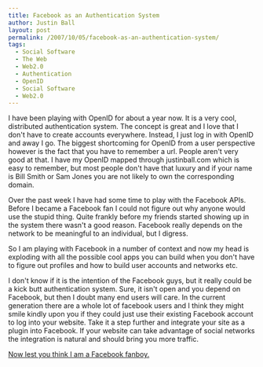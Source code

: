 ```yaml
---
title: Facebook as an Authentication System
author: Justin Ball
layout: post
permalink: /2007/10/05/facebook-as-an-authentication-system/
tags:
  - Social Software
  - The Web
  - Web2.0
  - Authentication
  - OpenID
  - Social Software
  - Web2.0
---
```


I have been playing with OpenID for about a year now. It is a very cool, distributed authentication system. The concept is great and I love that I don't have to create accounts everywhere. Instead, I just log in with OpenID and away I go. The biggest shortcoming for OpenID from a user perspective however is the fact that you have to remember a url. People aren't very good at that. I have my OpenID mapped through justinball.com which is easy to remember, but most people don't have that luxury and if your name is Bill Smith or Sam Jones you are not likely to own the corresponding domain.

Over the past week I have had some time to play with the Facebook APIs. Before I became a Facebook fan I could not figure out why anyone would use the stupid thing. Quite frankly before my friends started showing up in the system there wasn't a good reason. Facebook really depends on the network to be meaningful to an individual, but I digress.

So I am playing with Facebook in a number of context and now my head is exploding with all the possible cool apps you can build when you don't have to figure out profiles and how to build user accounts and networks etc.

I don't know if it is the intention of the Facebook guys, but it really could be a kick butt authentication system. Sure, it isn't open and you depend on Facebook, but then I doubt many end users will care. In the current generation there are a whole lot of facebook users and I think they might smile kindly upon you if they could just use their existing Facebook account to log into your website. Take it a step further and integrate your site as a plugin into Facebook. If your website can take advantage of social networks the integration is natural and should bring you more traffic.

[Now lest you think I am a Facebook fanboy.][1]

 [1]: http://bp3.blogger.com/_ZFICcYW_Jrw/RwUN2CBYX0I/AAAAAAAAAWk/q47hyw-Oqyk/s1600-h/facebook2.jpg